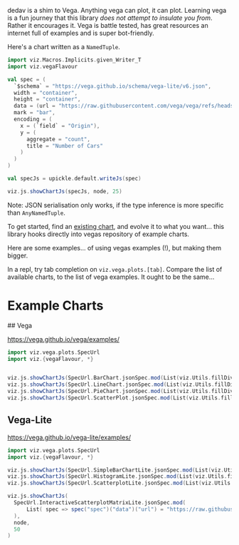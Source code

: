 dedav is a shim to Vega. Anything vega can plot, it can plot. Learning vega is a fun journey that this library _does not attempt to insulate you from_. Rather it encourages it. Vega is battle tested, has great resources an internet full of examples and is super bot-friendly.

Here's a chart written as a `NamedTuple`.

```scala mdoc:js
import viz.Macros.Implicits.given_Writer_T
import viz.vegaFlavour

val spec = (
  `$schema` = "https://vega.github.io/schema/vega-lite/v6.json",
  width = "container",
  height = "container",
  data = (url = "https://raw.githubusercontent.com/vega/vega/refs/heads/main/docs/data/cars.json"),
  mark = "bar",
  encoding = (
    x = (`field` = "Origin"),
    y = (
      aggregate = "count",
      title = "Number of Cars"
    )
  )
)

val specJs = upickle.default.writeJs(spec)

viz.js.showChartJs(specJs, node, 25)
```

Note: JSON serialisation only works, if the type inference is more specific than `AnyNamedTuple`.

To get started, find an [existing chart](https://vega.github.io/vega/examples/), and evolve it to what you want... this library hooks directly into vegas repository of example charts.

Here are some examples... of using vegas examples (!), but making them bigger.

In a repl, try tab completion on `viz.vega.plots.[tab]`. Compare the list of available charts, to the list of vega examples. It ought to be the same...

# Example Charts
## Vega

https://vega.github.io/vega/examples/

```scala mdoc:js
import viz.vega.plots.SpecUrl
import viz.{vegaFlavour, *}


viz.js.showChartJs(SpecUrl.BarChart.jsonSpec.mod(List(viz.Utils.fillDiv)), node, 50)
viz.js.showChartJs(SpecUrl.LineChart.jsonSpec.mod(List(viz.Utils.fillDiv)), node, 50)
viz.js.showChartJs(SpecUrl.PieChart.jsonSpec.mod(List(viz.Utils.fillDiv)), node, 50)
viz.js.showChartJs(SpecUrl.ScatterPlot.jsonSpec.mod(List(viz.Utils.fillDiv, viz.Utils.fixDefaultDataUrl)), node, 50)
```

## Vega-Lite
https://vega.github.io/vega-lite/examples/

```scala mdoc:js
import viz.vega.plots.SpecUrl
import viz.{vegaFlavour, *}

viz.js.showChartJs(SpecUrl.SimpleBarChartLite.jsonSpec.mod(List(viz.Utils.fillDiv)), node, 50)
viz.js.showChartJs(SpecUrl.HistogramLite.jsonSpec.mod(List(viz.Utils.fillDiv, viz.Utils.fixDefaultDataUrl)), node, 50)
viz.js.showChartJs(SpecUrl.ScatterplotLite.jsonSpec.mod(List(viz.Utils.fillDiv, viz.Utils.fixDefaultDataUrl)), node, 50)

viz.js.showChartJs(
  SpecUrl.InteractiveScatterplotMatrixLite.jsonSpec.mod(
      List( spec => spec("spec")("data")("url") = "https://raw.githubusercontent.com/vega/vega/main/docs/data/cars.json" )
  ),
  node,
  50
)
```
